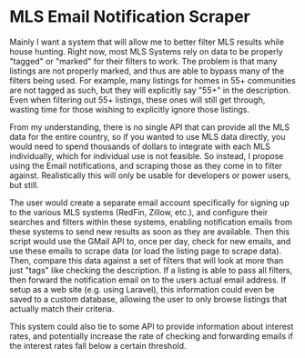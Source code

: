 # MLS Email Notification Scraper

Mainly I want a system that will allow me to better filter MLS results while house hunting. Right now, most MLS Systems rely on data to be properly "tagged" or "marked" for their filters to work. The problem is that many listings are not properly marked, and thus are able to bypass many of the filters being used. For example, many listings for homes in 55+ communities are not tagged as such, but they will explicitly say "55+" in the description. Even when filtering out 55+ listings, these ones will still get through, wasting time for those wishing to explicitly ignore those listings.

From my understanding, there is no single API that can provide all the MLS data for the entire country, so if you wanted to use MLS data directly, you would need to spend thousands of dollars to integrate with each MLS individually, which for individual use is not feasible. So instead, I propose using the Email notifications, and scraping those as they come in to filter against. Realistically this will only be usable for developers or power users, but still.

The user would create a separate email account specifically for signing up to the various MLS systems (RedFin, Zillow, etc.), and configure their searches and filters within these systems, enabling notification emails from these systems to send new results as soon as they are available. Then this script would use the GMail API to, once per day, check for new emails, and use these emails to scrape data (or load the listing page to scrape data). Then, compare this data against a set of filters that will look at more than just "tags" like checking the description. If a listing is able to pass all filters, then forward the notification email on to the users actual email address. If setup as a web site (e.g. using Laravel), this information could even be saved to a custom database, allowing the user to only browse listings that actually match their criteria.

This system could also tie to some API to provide information about interest rates, and potentially increase the rate of checking and forwarding emails if the interest rates fall below a certain threshold.